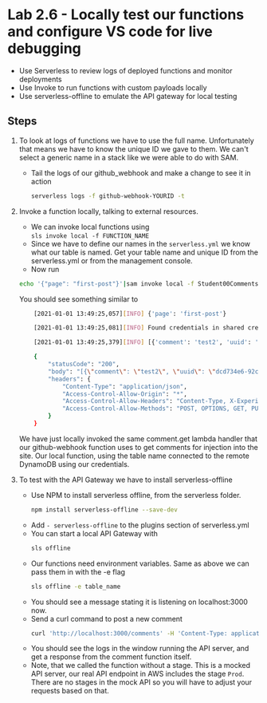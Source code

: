 # Lab 2.6 - Locally test our functions and configure VS code for live debugging

- Use Serverless to review logs of deployed functions and monitor deployments
- Use Invoke to run functions with custom payloads locally
- Use serverless-offline to emulate the API gateway for local testing

## Steps

1. To look at logs of functions we have to use the full name. Unfortunately that means we have to know the unique ID we gave to them. We can't select a generic name in a stack like we were able to do with SAM.
    - Tail the logs of our github_webhook and make a change to see it in action
        ```bash
        serverless logs -f github-webhook-YOURID -t
        ```
2. Invoke a function locally, talking to external resources.
    - We can invoke local functions using  
    `sls invoke local -f FUNCTION_NAME`
    - Since we have to define our names in the `serverless.yml` we know what our table is named. Get your table name and unique ID from the serverless.yml or from the management console.
    - Now run
    ```bash
    echo '{"page": "first-post"}'|sam invoke local -f Student00CommentsGetSAM -e table_name=YOUR_TABLE_NAME 
    ```
    You should see something similar to 
    ```bash
        [2021-01-01 13:49:25,057][INFO] {'page': 'first-post'}

        [2021-01-01 13:49:25,081][INFO] Found credentials in shared credentials file: ~/.aws/credentials

        [2021-01-01 13:49:25,379][INFO] [{'comment': 'test2', 'uuid': 'dcd734e6-92cb-4797-9f44-ba2d4789a9e8', 'page': 'first-post', 'name': 'test'}]

        {
            "statusCode": "200",
            "body": "[{\"comment\": \"test2\", \"uuid\": \"dcd734e6-92cb-4797-9f44-ba2d4789a9e8\", \"page\": \"first-post\", \"name\": \"test\"}]",
            "headers": {
                "Content-Type": "application/json",
                "Access-Control-Allow-Origin": "*",
                "Access-Control-Allow-Headers": "Content-Type, X-Experience-API-Version,Authorization",
                "Access-Control-Allow-Methods": "POST, OPTIONS, GET, PUT"
            }
        }


    ```
    We have just locally invoked the same comment.get lambda handler that our github-webhook function uses to get comments for injection into the site. Our local function, using the table name connected to the remote DynamoDB using our credentials.

3. To test with the API Gateway we have to install serverless-offline
    - Use NPM to install serverless offline, from the serverless folder.
        ```bash
        npm install serverless-offline --save-dev
        ```
    - Add `- serverless-offline` to the plugins section of serverless.yml
    - You can start a local API Gateway with
        ```bash
        sls offline
        ```
    - Our functions need environment variables. Same as above we can pass them in with the -e flag
        ```bash
        sls offline -e table_name
        ```
    - You should see a message stating it is listening on localhost:3000 now.
    - Send a curl command to post a new comment 
        ```bash
        curl 'http://localhost:3000/comments' -H 'Content-Type: application/json' --data '{"name":"cli name","page":"first-post","comment":"cli comment"}'
        ```
    - You should see the logs in the window running the API server, and get a response from the comment function itself.
    - Note, that we called the function without a stage. This is a mocked API server, our real API endpoint in AWS includes the stage `Prod`. There are no stages in the mock API so you will have to adjust your requests based on that.
